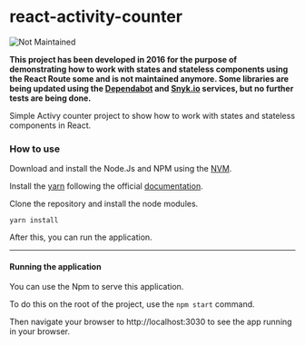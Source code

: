 # react-activity-counter

![Not Maintained](https://img.shields.io/badge/Maintenance%20Level-Not%20Maintained-yellow.svg)

**This project has been developed in 2016 for the purpose of demonstrating how to work with states and stateless components using the React Route some and is not maintained anymore. Some libraries are being updated using the [Dependabot](https://dependabot.com/) and [Snyk.io](https://snyk.io/) services, but no further tests are being done.**

Simple Activy counter project to show how to work with states and stateless components in React. 

### How to use

Download and install the Node.Js and NPM using the [NVM](https://github.com/creationix/nvm).

Install the [yarn](https://yarnpkg.com/en/) following the official 
[documentation](https://yarnpkg.com/lang/en/docs/install/#linux-tab).

Clone the repository and install the node modules.

`yarn install`

After this, you can run the application.

***

#### Running the application

You can use the Npm to serve this application.

To do this on the root of the project, use the `npm start` command.

Then navigate your browser to http://localhost:3030 to see the app running in your browser.
